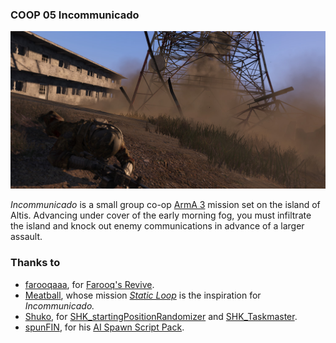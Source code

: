 ### COOP 05 Incommunicado

![Incommunicado](resources/overview.jpg)

_Incommunicado_ is a small group co-op [ArmA 3](http://en.wikipedia.org/wiki/ARMA_3) mission set on the island of Altis. Advancing under cover of the early morning fog, you must infiltrate the island and knock out enemy communications in advance of a larger assault.

### Thanks to

* [farooqaaa](http://forums.bistudio.com/member.php?109050-farooqaaa), for [Farooq's Revive](http://forums.bistudio.com/showthread.php?155989-Farooq-s-Revive).
* [Meatball](http://forums.bistudio.com/member.php?99445-Meatball), whose mission _[Static Loop](http://forums.bistudio.com/showthread.php?159092-MP-COOP-2-8-WIP-Static-Loop)_ is the inspiration for _Incommunicado._
* [Shuko](http://forums.bistudio.com/member.php?57620-Shuko), for [SHK_startingPositionRandomizer](http://forums.bistudio.com/showthread.php?162423-SHK_startingPositionRandomizer) and [SHK_Taskmaster](http://forums.bistudio.com/showthread.php?160974-SHK_Taskmaster).
* [spunFIN](http://www.armaholic.com/users.php?m=details&id=12129&u=spunFIN), for his [AI Spawn Script Pack](http://www.armaholic.com/forums.php?m=posts&q=21499&d=0).
